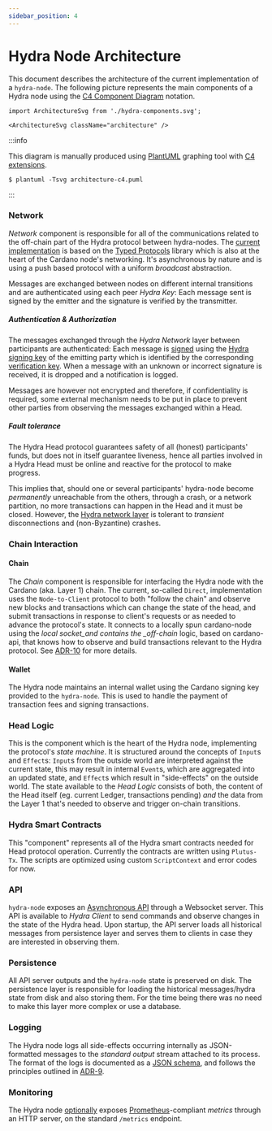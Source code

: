 ```yaml
---
sidebar_position: 4
---
```


# Hydra Node Architecture

This document describes the architecture of the current implementation
of a `hydra-node`. The following picture represents the main
components of a Hydra node using the [C4 Component
Diagram](https://c4model.com/#ComponentDiagram) notation.

```mdx-code-block
import ArchitectureSvg from './hydra-components.svg';

<ArchitectureSvg className="architecture" />
```

:::info

This diagram is manually produced using [PlantUML](https://plantuml.com) graphing tool with [C4 extensions](https://github.com/plantuml-stdlib/C4-PlantUML).

```
$ plantuml -Tsvg architecture-c4.puml
```

:::

### Network

_Network_ component is responsible for all of the communications related to the off-chain part of the Hydra protocol between hydra-nodes. The [current implementation](./networking) is based on the [Typed Protocols](https://github.com/input-output-hk/typed-protocols) library which is also at the heart of the Cardano node's networking. It's asynchronous by nature and is using a push based protocol with a uniform _broadcast_ abstraction. 

Messages are exchanged between nodes on different internal transitions and are authenticated using each peer _Hydra Key_: Each message sent is signed by the emitter and the signature is verified by the transmitter.

##### Authentication & Authorization

The messages exchanged through the _Hydra Network_ layer between
participants are authenticated: Each message is
[signed](https://github.com/input-output-hk/hydra/issues/727) using
the [Hydra signing key](/docs/getting-started/glossary#signing-key) of the emitting party which is identified by
the corresponding [verification key](/docs/getting-started/glossary#verification-key). When a message with an unknown
or incorrect signature is received, it is dropped and a notification
is logged.

Messages are however not encrypted and therefore, if confidentiality is
required, some external mechanism needs to be put in place to prevent
other parties from observing the messages exchanged within a Head.

##### Fault tolerance

The Hydra Head protocol guarantees safety of all (honest)
participants' funds, but does not in itself guarantee liveness, hence
all parties involved in a Hydra Head must be online and reactive for
the protocol to make progress.

This implies that, should one or several participants' hydra-node
become _permanently_ unreachable from the others, through a crash, or
a network partition, no more transactions can happen in the Head and
it must be closed. However, the [Hydra network
layer](https://hydra.family/head-protocol/unstable/haddock/hydra-node/Hydra-Node-Network.html)
is tolerant to _transient_ disconnections and (non-Byzantine) crashes.

### Chain Interaction

#### Chain

The _Chain_ component is responsible for interfacing the Hydra node with the Cardano (aka. Layer 1) chain. The current, so-called `Direct`, implementation uses the `Node-to-Client` protocol to both "follow the chain" and observe new blocks and transactions which can change the state of the head, and submit transactions in response to client's requests or as needed to advance the protocol's state. It connects to a locally spun cardano-node using the _local socket_and contains the \_off-chain_ logic, based on cardano-api, that knows how to observe and build transactions relevant to the Hydra protocol. See [ADR-10](/adr/10) for more details.

#### Wallet

The Hydra node maintains an internal wallet using the Cardano signing key provided to the `hydra-node`. This is used to handle the payment of transaction fees and signing transactions.

### Head Logic

This is the component which is the heart of the Hydra node, implementing the protocol's _state machine_. It is structured around the concepts of `Input`s and `Effect`s: `Input`s from the outside world are interpreted against the current state, this may result in internal `Event`s, which are aggregated into an updated state, and `Effect`s which result in "side-effects" on the outside world. The state available to the _Head Logic_ consists of both, the content of the Head itself (eg. current Ledger, transactions pending) _and_ the data from the Layer 1 that's needed to observe and trigger on-chain transitions.

### Hydra Smart Contracts

This "component" represents all of the Hydra smart contracts needed for Head protocol operation. Currently the contracts are written using `Plutus-Tx`. The scripts are optimized using custom `ScriptContext` and error codes for now.

### API

`hydra-node` exposes an [Asynchronous API](https://hydra.family/head-protocol/unstable/api-reference) through a Websocket server. This API is available to _Hydra Client_ to send commands and observe changes in the state of the Hydra head. Upon startup, the API server loads all historical messages from persistence layer and serves them to clients in case they are interested in observing them.

### Persistence

All API server outputs and the `hydra-node` state is preserved on disk. The persistence layer is responsible for loading the historical messages/hydra state from disk and also storing them. For the time being there was no need to make this layer more complex or use a database.

### Logging

The Hydra node logs all side-effects occurring internally as JSON-formatted messages to the _standard output_ stream attached to its process. The format of the logs is documented as a [JSON schema](https://raw.githubusercontent.com/input-output-hk/hydra/master/hydra-node/json-schemas/logs.yaml), and follows the principles outlined in [ADR-9](/adr/9).

### Monitoring

The Hydra node [optionally](https://hydra.family/head-protocol/docs/getting-started/quickstart#hydra-node-options) exposes [Prometheus](https://prometheus.io/)-compliant _metrics_ through an HTTP server, on the standard `/metrics` endpoint.
